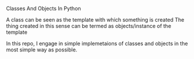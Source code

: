 Classes And Objects In Python

A class can be seen as the template with which something is created
The thing created in this sense can be termed as objects/instance of the template

In this repo, I engage in simple implemetaions of classes and objects
in the most simple way as possible.
